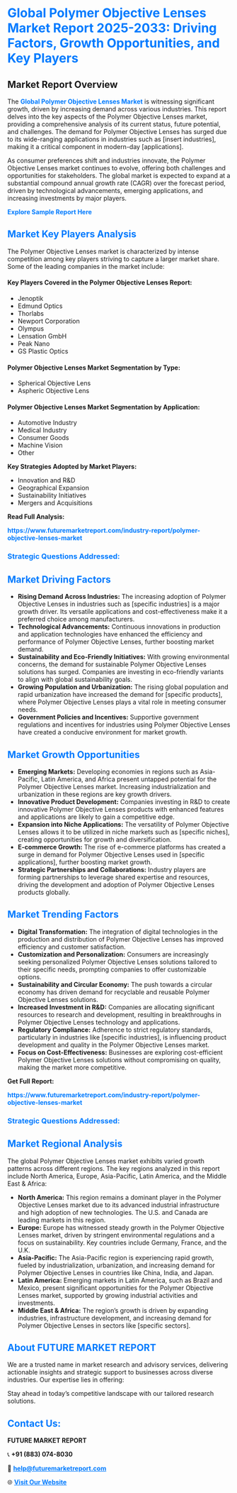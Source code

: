 <h1 style="color: #007BFF;">Global Polymer Objective Lenses Market Report 2025-2033: Driving Factors, Growth Opportunities, and Key Players</h1>

<section id="overview">
<h2>Market Report Overview</h2>
<p>The <a href="https://www.futuremarketreport.com/industry-report/polymer-objective-lenses-market" style="color: #007BFF; text-decoration: none;"><strong>Global Polymer Objective Lenses Market</strong></a> is witnessing significant growth, driven by increasing demand across various industries. This report delves into the key aspects of the Polymer Objective Lenses market, providing a comprehensive analysis of its current status, future potential, and challenges. The demand for Polymer Objective Lenses has surged due to its wide-ranging applications in industries such as [insert industries], making it a critical component in modern-day [applications].</p>
<p>As consumer preferences shift and industries innovate, the Polymer Objective Lenses market continues to evolve, offering both challenges and opportunities for stakeholders. The global market is expected to expand at a substantial compound annual growth rate (CAGR) over the forecast period, driven by technological advancements, emerging applications, and increasing investments by major players.</p>
</section>

<section id="overview">
<p><a href="https://www.futuremarketreport.com/request-sample/reportId=25956" style="color: #007BFF; text-decoration: none;"><strong>Explore Sample Report Here</strong></a></p>
</section>

<section id="key-players">
<h2 style="color: #007BFF;">Market Key Players Analysis</h2>
<p>The Polymer Objective Lenses market is characterized by intense competition among key players striving to capture a larger market share. Some of the leading companies in the market include:</p>
<h4>Key Players Covered in the Polymer Objective Lenses Report:</h4>
<ul><li>Jenoptik</li><li>Edmund Optics</li><li>Thorlabs</li><li>Newport Corporation</li><li>Olympus</li><li>Lensation GmbH</li><li>Peak Nano</li><li>GS Plastic Optics</li></ul>
<h4>Polymer Objective Lenses Market Segmentation by Type:</h4>
<ul><li>Spherical Objective Lens</li><li>Aspheric Objective Lens</li></ul>

<h4>Polymer Objective Lenses Market Segmentation by Application:</h4>
<ul><li>Automotive Industry</li><li>Medical Industry</li><li>Consumer Goods</li><li>Machine Vision</li><li>Other</li></ul>
<p><strong>Key Strategies Adopted by Market Players:</strong></p>
<ul>
<li>Innovation and R&D</li>
<li>Geographical Expansion</li>
<li>Sustainability Initiatives</li>
<li>Mergers and Acquisitions</li>
</ul>
</section>

<section>
<p><strong>Read Full Analysis: </strong></p><a href="https://www.futuremarketreport.com/industry-report/polymer-objective-lenses-market" style="color: #007BFF; text-decoration: none;"><strong>https://www.futuremarketreport.com/industry-report/polymer-objective-lenses-market</strong></a>
<h3 style="color: #007BFF;">Strategic Questions Addressed:</h3>
</section>

<section id="driving-factors">
<h2 style="color: #007BFF;">Market Driving Factors</h2>
<ul>
<li><strong>Rising Demand Across Industries:</strong> The increasing adoption of Polymer Objective Lenses in industries such as [specific industries] is a major growth driver. Its versatile applications and cost-effectiveness make it a preferred choice among manufacturers.</li>
<li><strong>Technological Advancements:</strong> Continuous innovations in production and application technologies have enhanced the efficiency and performance of Polymer Objective Lenses, further boosting market demand.</li>
<li><strong>Sustainability and Eco-Friendly Initiatives:</strong> With growing environmental concerns, the demand for sustainable Polymer Objective Lenses solutions has surged. Companies are investing in eco-friendly variants to align with global sustainability goals.</li>
<li><strong>Growing Population and Urbanization:</strong> The rising global population and rapid urbanization have increased the demand for [specific products], where Polymer Objective Lenses plays a vital role in meeting consumer needs.</li>
<li><strong>Government Policies and Incentives:</strong> Supportive government regulations and incentives for industries using Polymer Objective Lenses have created a conducive environment for market growth.</li>
</ul>
</section>

<section id="growth-opportunities">
<h2 style="color: #007BFF;">Market Growth Opportunities</h2>
<ul>
<li><strong>Emerging Markets:</strong> Developing economies in regions such as Asia-Pacific, Latin America, and Africa present untapped potential for the Polymer Objective Lenses market. Increasing industrialization and urbanization in these regions are key growth drivers.</li>
<li><strong>Innovative Product Development:</strong> Companies investing in R&D to create innovative Polymer Objective Lenses products with enhanced features and applications are likely to gain a competitive edge.</li>
<li><strong>Expansion into Niche Applications:</strong> The versatility of Polymer Objective Lenses allows it to be utilized in niche markets such as [specific niches], creating opportunities for growth and diversification.</li>
<li><strong>E-commerce Growth:</strong> The rise of e-commerce platforms has created a surge in demand for Polymer Objective Lenses used in [specific applications], further boosting market growth.</li>
<li><strong>Strategic Partnerships and Collaborations:</strong> Industry players are forming partnerships to leverage shared expertise and resources, driving the development and adoption of Polymer Objective Lenses products globally.</li>
</ul>
</section>

<section id="trending-factors">
<h2 style="color: #007BFF;">Market Trending Factors</h2>
<ul>
<li><strong>Digital Transformation:</strong> The integration of digital technologies in the production and distribution of Polymer Objective Lenses has improved efficiency and customer satisfaction.</li>
<li><strong>Customization and Personalization:</strong> Consumers are increasingly seeking personalized Polymer Objective Lenses solutions tailored to their specific needs, prompting companies to offer customizable options.</li>
<li><strong>Sustainability and Circular Economy:</strong> The push towards a circular economy has driven demand for recyclable and reusable Polymer Objective Lenses solutions.</li>
<li><strong>Increased Investment in R&D:</strong> Companies are allocating significant resources to research and development, resulting in breakthroughs in Polymer Objective Lenses technology and applications.</li>
<li><strong>Regulatory Compliance:</strong> Adherence to strict regulatory standards, particularly in industries like [specific industries], is influencing product development and quality in the Polymer Objective Lenses market.</li>
<li><strong>Focus on Cost-Effectiveness:</strong> Businesses are exploring cost-efficient Polymer Objective Lenses solutions without compromising on quality, making the market more competitive.</li>
</ul>
</section>

<section>
<p><strong>Get Full Report: </strong></p><a href="https://www.futuremarketreport.com/industry-report/polymer-objective-lenses-market" style="color: #007BFF; text-decoration: none;"><strong>https://www.futuremarketreport.com/industry-report/polymer-objective-lenses-market</strong></a>
<h3 style="color: #007BFF;">Strategic Questions Addressed:</h3>
</section>


<section id="regional-analysis">
<h2 style="color: #007BFF;">Market Regional Analysis</h2>
<p>The global Polymer Objective Lenses market exhibits varied growth patterns across different regions. The key regions analyzed in this report include North America, Europe, Asia-Pacific, Latin America, and the Middle East & Africa:</p>
<ul>
<li><strong>North America:</strong> This region remains a dominant player in the Polymer Objective Lenses market due to its advanced industrial infrastructure and high adoption of new technologies. The U.S. and Canada are leading markets in this region.</li>
<li><strong>Europe:</strong> Europe has witnessed steady growth in the Polymer Objective Lenses market, driven by stringent environmental regulations and a focus on sustainability. Key countries include Germany, France, and the U.K.</li>
<li><strong>Asia-Pacific:</strong> The Asia-Pacific region is experiencing rapid growth, fueled by industrialization, urbanization, and increasing demand for Polymer Objective Lenses in countries like China, India, and Japan.</li>
<li><strong>Latin America:</strong> Emerging markets in Latin America, such as Brazil and Mexico, present significant opportunities for the Polymer Objective Lenses market, supported by growing industrial activities and investments.</li>
<li><strong>Middle East & Africa:</strong> The region’s growth is driven by expanding industries, infrastructure development, and increasing demand for Polymer Objective Lenses in sectors like [specific sectors].</li>
</ul>
</section>

<footer>
<h2 style="color: #007BFF;">About FUTURE MARKET REPORT</h2>
<p>We are a trusted name in market research and advisory services, delivering actionable insights and strategic support to businesses across diverse industries. Our expertise lies in offering:</p>

<p>Stay ahead in today’s competitive landscape with our tailored research solutions.</p>

<h2 style="color: #007BFF;">Contact Us:</h2>
<p><strong>FUTURE MARKET REPORT</strong></p>
<p>📞 <strong>+91 (883) 074-8030</strong></p>
<p>📧 <strong><a href="mailto:help@futuremarketreport.com" style="color: #007BFF;">help@futuremarketreport.com</a></strong></p>
<p>🌐 <strong><a href="https://www.futuremarketreport.com/" style="color: #007BFF;">Visit Our Website</a></strong></p>
</footer>